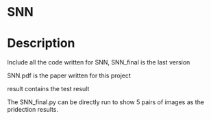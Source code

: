# SNN

 
Description
===========
Include all the code written for SNN, SNN_final is the last version

SNN.pdf is the paper written for this project

result contains the test result

The SNN_final.py can be directly run to show 5 pairs of images as the pridection results.
